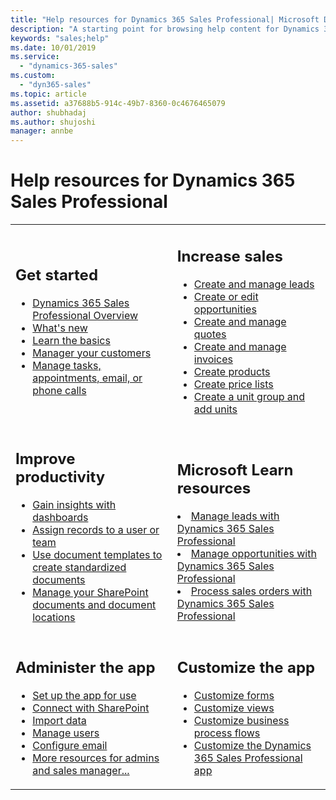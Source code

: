 ```yaml
---
title: "Help resources for Dynamics 365 Sales Professional| Microsoft Docs"
description: "A starting point for browsing help content for Dynamics 365 Sales Professional."
keywords: "sales;help"
ms.date: 10/01/2019
ms.service:
  - "dynamics-365-sales"
ms.custom:
  - "dyn365-sales"
ms.topic: article
ms.assetid: a37688b5-914c-49b7-8360-0c4676465079
author: shubhadaj
ms.author: shujoshi
manager: annbe
---
```


# Help resources for Dynamics 365 Sales Professional

<table>

<tr><td>

<h2>Get started</h2>
<ul>
<li><a href="sales-professional-overview.md" data-raw-source="[Dynamics 365 Sales Professional Overview](sales-professional-overview.md)">Dynamics 365 Sales Professional Overview</a></li>
<li><a href="whats-new.md" data-raw-source="[What's new](whats-new.md)">What's new</a></li>
<li><a href="learn-basics-sales-professional.md" data-raw-source="[Learn the basics](learn-basics-sales-professional.md)">Learn the basics</a></li>
<li><a href="manage-accounts-contacts.md" data-raw-source="[Manager your customers](manage-accounts-contacts.md)">Manager your customers</a></li>
<li><a href="manage-activities.md" data-raw-source="[Manage tasks, appointments, email, or phone calls](manage-activities.md)">Manage tasks, appointments, email, or phone calls</a></li>
</ul>
</td><td>

<h2>Increase sales</h2>
<ul>
<li><a href="manage-leads-sales-professional.md" data-raw-source="[Create and manage leads](manage-leads-sales-professional.md)">Create and manage leads</a></li>
<li><a href="manage-opportunities-sales-professional.md" data-raw-source="[Create or edit opportunities](manage-opportunities-sales-professional.md)">Create or edit opportunities</a></li>
<li><a href="create-quotes-sales-professional.md" data-raw-source="[Create and manage quotes](create-quotes-sales-professional.md)">Create and manage quotes</a></li>
<li><a href="create-invoices.md" data-raw-source="[Create and manage invoices](create-invoices.md)">Create and manage invoices</a></li>
<li><a href="create-products.md" data-raw-source="[Create products](create-products.md)">Create products</a></li>
<li><a href="create-price-list.md" data-raw-source="[Create price lists](create-price-list.md)">Create price lists</a></li>
<li><a href="create-unit-group-add-units.md" data-raw-source="[Create a unit group and add units](create-unit-group-add-units.md)">Create a unit group and add units</a></li>
</ul>
</td></tr>

<tr><td>
<h2>Improve productivity</h2>
<ul>
<li><a href="gain-insights-dashboards-sales-professional.md" data-raw-source="[Gain insights with dashboards](gain-insights-dashboards-sales-professional.md)">Gain insights with dashboards</a></li>
<li><a href="assign-records-sales-professional.md" data-raw-source="[Assign records to a user or team](assign-records-sales-professional.md)">Assign records to a user or team</a></li>
<li><a href="use-document-templates-sales-professional.md" data-raw-source="[Use document templates to create standardized documents](use-document-templates-sales-professional.md)">Use document templates to create standardized documents</a></li>
<li><a href="manage-SharePoint-documents-sales-professional.md" data-raw-source="[Manage your SharePoint documents and document locations](manage-sharepoint-documents-sales-professional.md)">Manage your SharePoint documents and document locations</a></li>
</ul>

</td><td>
<h2>Microsoft Learn resources</h2>
<ul?>
<li><a href="https://docs.microsoft.com/learn/modules/manage-leads-dynamics-365-sales/" data-raw-source="[Manage leads with Dynamics 365 Sales Professional](https://docs.microsoft.com/learn/modules/manage-leads-dynamics-365-sales/)">Manage leads with Dynamics 365 Sales Professional</a></li>
<li><a href="https://docs.microsoft.com/learn/modules/manage-opportunities-dynamics-365-sales/" data-raw-source="[Manage opportunities with Dynamics 365 Sales Professional](https://docs.microsoft.com/learn/modules/manage-opportunities-dynamics-365-sales/)">Manage opportunities with Dynamics 365 Sales Professional</a></li>
<li><a href="https://docs.microsoft.com/learn/modules/process-sales-orders-dynamics-365-sales/" data-raw-source="[Process sales orders with Dynamics 365 Sales Professional](https://docs.microsoft.com/learn/modules/process-sales-orders-dynamics-365-sales/)">Process sales orders with Dynamics 365 Sales Professional</a></li>
</ul>

</td></tr>

<tr><td>
<h2>Administer the app</h2>
<ul>
<li><a href="admin-settings-overview.md" data-raw-source="[Set up the app for use](admin-settings-overview.md)">Set up the app for use</a></li>
<li><a href="connect-with-sharepoint.md" data-raw-source="[Connect with SharePoint](connect-with-sharepoint.md)">Connect with SharePoint</a></li>
<li><a href="import-data.md" data-raw-source=" [Import data](import-data.md)">Import data</a></li>
<li><a href="manage-users.md" data-raw-source=" [Manage users](manage-users.md)">Manage users</a></li>
<li><a href="configure-email.md" data-raw-source=" [Set up email](configure-email.md)">Configure email</a></li>
<li><a href="admin-guide.md" data-raw-source=" [More resources for admins and sales manager...](admin-guide.md)">More resources for admins and sales manager...</a></li>
</ul>

</td><td>

<h2>Customize the app</h2>
<ul>
<li><a href="customize-forms.md" data-raw-source="[Customize forms](customize-forms.md)">Customize forms</a></li>
<li><a href="customize-views.md" data-raw-source="[Customize views](customize-views.md)">Customize views</a></li>
<li><a href="customize-business-process-flows.md" data-raw-source="[Customize business process flows](customize-business-process-flows.md)">Customize business process flows</a></li>
<li><a href="manage-app.md" data-raw-source="[Customize the Dynamics 365 Sales Professional app](manage.app.md)">Customize the Dynamics 365 Sales Professional app</a></li>
</td></tr>
</ul>
</table>
